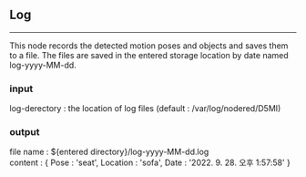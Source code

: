 ## Log
---
This node records the detected motion poses and objects and saves them to a file.
The files are saved in the entered storage location by date named log-yyyy-MM-dd.

### input
log-derectory : the location of log files (default : /var/log/nodered/D5MI)


### output
file name : ${entered directory}/log-yyyy-MM-dd.log  
content : { Pose : 'seat', Location : 'sofa', Date : '2022. 9. 28. 오후 1:57:58' }
